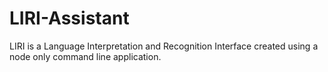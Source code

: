 # LIRI-Assistant
LIRI is a Language Interpretation and Recognition Interface created using a node only command line application.
